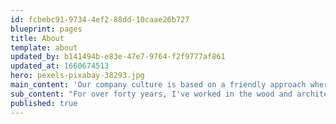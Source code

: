 ```yaml
---
id: fcbebc91-9734-4ef2-88dd-10caae26b727
blueprint: pages
title: About
template: about
updated_by: b141494b-e83e-47e7-9764-f2f9777af861
updated_at: 1660674513
hero: pexels-pixabay-38293.jpg
main_content: 'Our company culture is based on a friendly approach whereby we take the time to listen to our customers’ needs. We believe in establishing relationships rather than focusing solely on closing a sale, and it shows in the quality work that we produce for our clients.'
sub_content: "For over forty years, I've worked in the wood and architecture field. After earning a degree in architecture, I was fascinated by how buildings were put together and  I've had an understanding how all of the pieces should fit well together. My love for what I do is what led me to this career."
published: true
---
```


